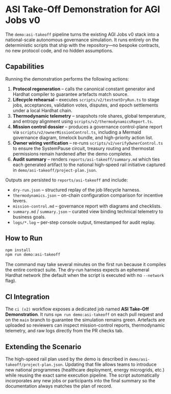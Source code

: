 # ASI Take-Off Demonstration for AGI Jobs v0

The `demo:asi-takeoff` pipeline turns the existing AGI Jobs v0 stack into a national-scale autonomous governance simulation.  It
runs entirely on the deterministic scripts that ship with the repository—no bespoke contracts, no new protocol code, and no hidden
assumptions.

## Capabilities

Running the demonstration performs the following actions:

1. **Protocol regeneration** – calls the canonical constant generator and Hardhat compiler to guarantee artefacts match source.
2. **Lifecycle rehearsal** – executes `scripts/v2/testnetDryRun.ts` to stage jobs, acceptances, validation votes, disputes, and
   epoch settlements under a local Hardhat chain.
3. **Thermodynamic telemetry** – snapshots role shares, global temperature, and entropy alignment using
   `scripts/v2/thermodynamicsReport.ts`.
4. **Mission control dossier** – produces a governance control-plane report via `scripts/v2/ownerMissionControl.ts`, including a
   Mermaid governance diagram, timelock bundle, and high-priority action list.
5. **Owner wiring verification** – re-runs `scripts/v2/verifyOwnerControl.ts` to ensure the SystemPause circuit, treasury routing
   and thermostat permissions remain hardened after the demo completes.
6. **Audit summary** – renders `reports/asi-takeoff/summary.md` which ties each generated artifact to the national high-speed rail
   initiative captured in `demo/asi-takeoff/project-plan.json`.

Outputs are persisted to `reports/asi-takeoff` and include:

- `dry-run.json` – structured replay of the job lifecycle harness.
- `thermodynamics.json` – on-chain configuration comparison for incentive levers.
- `mission-control.md` – governance report with diagrams and checklists.
- `summary.md` / `summary.json` – curated view binding technical telemetry to business goals.
- `logs/*.log` – per-step console output, timestamped for audit replay.

## How to Run

```bash
npm install
npm run demo:asi-takeoff
```

The command may take several minutes on the first run because it compiles the entire contract suite.  The dry-run harness expects
an ephemeral Hardhat network (the default when the script is executed with no `--network` flag).

## CI Integration

The `ci (v2)` workflow exposes a dedicated job named **ASI Take-Off Demonstration**.  It runs `npm run demo:asi-takeoff` on each
pull request and on the `main` branch to guarantee the simulation remains green.  Artefacts are uploaded so reviewers can inspect
mission-control reports, thermodynamic telemetry, and raw logs directly from the PR checks tab.

## Extending the Scenario

The high-speed rail plan used by the demo is described in `demo/asi-takeoff/project-plan.json`.  Updating that file allows teams to
introduce new national programmes (healthcare deployment, energy microgrids, etc.) while reusing the exact same execution pipeline.
The script automatically incorporates any new jobs or participants into the final summary so the documentation always matches the
plan of record.
